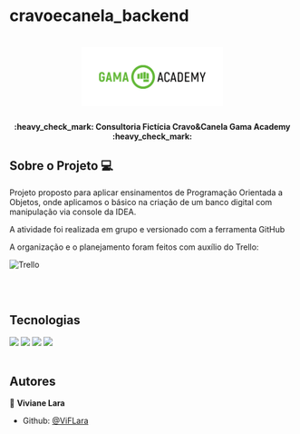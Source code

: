 # cravoecanela_backend

<h1 align="center">
    <img alt="GamaAcademy" title="#GamaAcademy" src="./logo.png" width="250px" />
</h1>

<h4 align="center"> 
	:heavy_check_mark: Consultoria Fictícia Cravo&Canela Gama Academy :heavy_check_mark:
</h4>

## Sobre o Projeto 💻

<p> Projeto proposto para aplicar ensinamentos de Programação Orientada a Objetos, onde aplicamos o básico na criação de um banco digital com manipulação via console da IDEA.
</p>

<p>A atividade foi realizada em grupo e versionado com a ferramenta GitHub</p>


<p>A organização e o planejamento foram feitos com auxílio do Trello:</p>

![Trello](https://user-images.githubusercontent.com/79177544/163655431-e9afa6e1-e1ac-4aab-96f1-54c7d8e9a43b.gif)

</br>
</br>

## **Tecnologias**

<img src="https://img.shields.io/badge/JAVA 11-ed7f40?style=for-the-badge&logo=java&logoColor=white"/>
<img src="https://img.shields.io/badge/apache_maven-AC2246?style=for-the-badge&logo=apachemaven&logoColor=white"/>
<img src="https://img.shields.io/badge/Junit5-25A162?style=for-the-badge&logo=junit5&logoColor=white"/>
<img src="https://img.shields.io/badge/Trello-0052CC?style=for-the-badge&logo=trello&logoColor=white"/>

</br>
</br>

## Autores

👤 **Viviane Lara** 

- Github: [@ViFLara](https://github.com/ViFLara)


